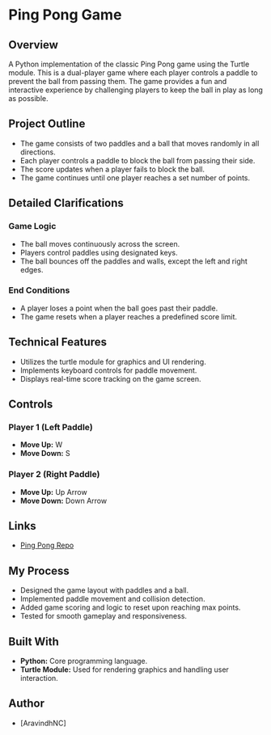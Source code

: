 # Ping Pong Game

## Overview

A Python implementation of the classic Ping Pong game using the Turtle module. This is a dual-player game where each player controls a paddle to prevent the ball from passing them. The game provides a fun and interactive experience by challenging players to keep the ball in play as long as possible.

## Project Outline

- The game consists of two paddles and a ball that moves randomly in all directions.
- Each player controls a paddle to block the ball from passing their side.
- The score updates when a player fails to block the ball.
- The game continues until one player reaches a set number of points.

## Detailed Clarifications

### Game Logic

- The ball moves continuously across the screen.
- Players control paddles using designated keys.
- The ball bounces off the paddles and walls, except the left and right edges.

### End Conditions

- A player loses a point when the ball goes past their paddle.
- The game resets when a player reaches a predefined score limit.

## Technical Features

- Utilizes the turtle module for graphics and UI rendering.
- Implements keyboard controls for paddle movement.
- Displays real-time score tracking on the game screen.

## Controls

### Player 1 (Left Paddle)

- **Move Up:** W
- **Move Down:** S

### Player 2 (Right Paddle)

- **Move Up:** Up Arrow
- **Move Down:** Down Arrow

## Links

- [Ping Pong Repo](https://github.com/NC-Aravindh/Ping_Pong)

## My Process

- Designed the game layout with paddles and a ball.
- Implemented paddle movement and collision detection.
- Added game scoring and logic to reset upon reaching max points.
- Tested for smooth gameplay and responsiveness.

## Built With

- **Python:** Core programming language.
- **Turtle Module:** Used for rendering graphics and handling user interaction.

## Author

- [AravindhNC]
